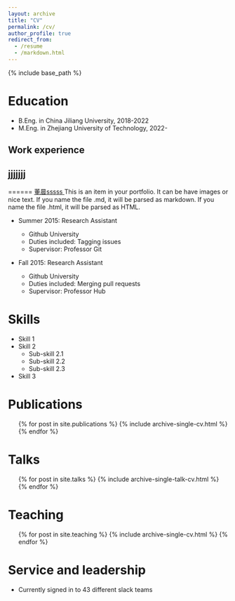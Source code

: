```yaml
---
layout: archive
title: "CV"
permalink: /cv/
author_profile: true
redirect_from:
  - /resume
  - /markdown.html
---
```


{% include base_path %}

Education
======
* B.Eng. in China Jiliang University, 2018-2022
* M.Eng. in Zhejiang University of Technology, 2022-
<!--* Ph.D in Version Control Theory, GitHub University, 2018 (expected)-->

Work experience
---
jjjjjjj
---

======
<a href ="https://dc-dcdc.github.io/publication/2023-11-09-paper-title-number-1">董晨sssss </a>
This is an item in your portfolio. It can be have images or nice text. If you name the file .md, it will be parsed as markdown. If you name the file .html, it will be parsed as HTML. 

* Summer 2015: Research Assistant
  * Github University
  * Duties included: Tagging issues
  * Supervisor: Professor Git

* Fall 2015: Research Assistant
  * Github University
  * Duties included: Merging pull requests
  * Supervisor: Professor Hub
   
Skills
======
* Skill 1
* Skill 2
  * Sub-skill 2.1
  * Sub-skill 2.2
  * Sub-skill 2.3
* Skill 3

Publications
======
  <ul>{% for post in site.publications %}
    {% include archive-single-cv.html %}
  {% endfor %}</ul>
  
Talks
======
  <ul>{% for post in site.talks %}
    {% include archive-single-talk-cv.html %}
  {% endfor %}</ul>
  
Teaching
======
  <ul>{% for post in site.teaching %}
    {% include archive-single-cv.html %}
  {% endfor %}</ul>
  
Service and leadership
======
* Currently signed in to 43 different slack teams
